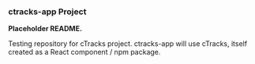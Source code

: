 ### ctracks-app Project

**Placeholder README.** 

Testing repository for cTracks project. ctracks-app will use cTracks, itself created as a React component / npm package.
 


